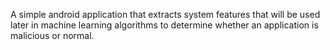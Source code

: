 A simple android application that extracts system features that will
be used later in machine learning algorithms to determine whether an 
application is malicious or normal.
